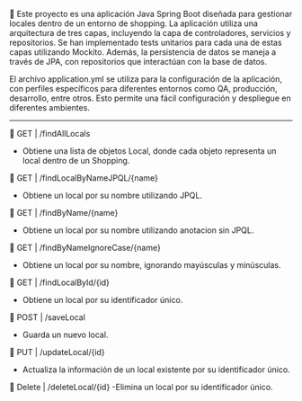 
📌 Este proyecto es una aplicación Java Spring Boot diseñada para gestionar locales dentro de un entorno de shopping.
La aplicación utiliza una arquitectura de tres capas, incluyendo la capa de controladores, servicios y repositorios. 
Se han implementado tests unitarios para cada una de estas capas utilizando Mockito.
Además, la persistencia de datos se maneja a través de JPA, con repositorios que interactúan con la base de datos.

El archivo application.yml se utiliza para la configuración de la aplicación, con perfiles específicos para diferentes entornos como QA, producción, desarrollo, entre otros.
Esto permite una fácil configuración y despliegue en diferentes ambientes.

-------------------------------------------------------------------------------------------------------------------------------------------------------------------------------

📍 GET | /findAllLocals
 - Obtiene una lista de objetos Local, donde cada objeto representa un local dentro de un Shopping.

📍 GET | /findLocalByNameJPQL/{name}
 - Obtiene un local por su nombre utilizando JPQL.
   
📍 GET | /findByName/{name}
 - Obtiene un local por su nombre utilizando anotacion sin JPQL.

📍 GET | /findByNameIgnoreCase/{name}
 - Obtiene un local por su nombre, ignorando mayúsculas y minúsculas.

📍 GET | /findLocalById/{id}
 - Obtiene un local por su identificador único.

📍 POST | /saveLocal
 - Guarda un nuevo local.

📍 PUT | /updateLocal/{id}
 - Actualiza la información de un local existente por su identificador único.

📍 Delete | /deleteLocal/{id}
 -Elimina un local por su identificador único.
